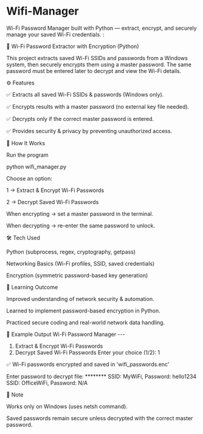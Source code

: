 # Wifi-Manager
 Wi-Fi Password Manager built with Python — extract, encrypt, and securely manage your saved Wi-Fi credentials.
:

🔐 Wi-Fi Password Extractor with Encryption (Python)

This project extracts saved Wi-Fi SSIDs and passwords from a Windows system, then securely encrypts them using a master password. The same password must be entered later to decrypt and view the Wi-Fi details.

⚙️ Features

✅ Extracts all saved Wi-Fi SSIDs & passwords (Windows only).

✅ Encrypts results with a master password (no external key file needed).

✅ Decrypts only if the correct master password is entered.

✅ Provides security & privacy by preventing unauthorized access.

📂 How It Works

Run the program

python wifi_manager.py


Choose an option:

1 → Extract & Encrypt Wi-Fi Passwords

2 → Decrypt Saved Wi-Fi Passwords

When encrypting → set a master password in the terminal.

When decrypting → re-enter the same password to unlock.

🛠️ Tech Used

Python (subprocess, regex, cryptography, getpass)

Networking Basics (Wi-Fi profiles, SSID, saved credentials)

Encryption (symmetric password-based key generation)

📌 Learning Outcome

Improved understanding of network security & automation.

Learned to implement password-based encryption in Python.

Practiced secure coding and real-world network data handling.

🚀 Example Output
Wi-Fi Password Manager ---
1. Extract & Encrypt Wi-Fi Passwords
2. Decrypt Saved Wi-Fi Passwords
Enter your choice (1/2): 1

✅ Wi-Fi passwords encrypted and saved in 'wifi_passwords.enc'

Enter password to decrypt file: ********
SSID: MyWiFi, Password: hello1234
SSID: OfficeWiFi, Password: N/A

🔑 Note

Works only on Windows (uses netsh command).

Saved passwords remain secure unless decrypted with the correct master password.
